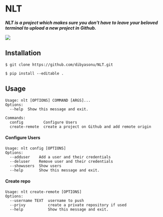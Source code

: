 # NLT
***NLT is a project which makes sure you don't have to leave your beloved terminal to upload a new project in Github.***

![](https://img.shields.io/badge/python-3-blue.svg?style=flat-square)

## Installation
`$ git clone https://github.com/dibyasonu/NLT.git`

`$ pip install --editable .`

## Usage
```
Usage: nlt [OPTIONS] COMMAND [ARGS]...
Options:
  --help  Show this message and exit.

Commands:
  config         Configure Users
  create-remote  create a project on Github and add remote origin
```

#### Configure Users

```
Usage: nlt config [OPTIONS]
Options:
  --adduser    Add a user and their credentials
  --deluser    Remove user and their credentials
  --showusers  Show users 
  --help       Show this message and exit.
```

#### Create repo

```
Usage: nlt create-remote [OPTIONS]
Options:
  --username TEXT  username to push
  --privy          create a private repository if used
  --help           Show this message and exit.
```